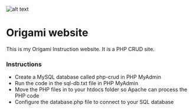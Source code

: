 ![alt text](https://github.com/Nfedans/Ca2_SSD/blob/main/image_uploads/378572.png "Site Logo")


# Origami website
This is my Origami Instruction website. It is a PHP CRUD site.
### Instructions
* Create a MySQL database called php-crud in PHP MyAdmin
* Run the code in the sql-db.txt file in PHP MyAdmin
* Move the PHP files in to your htdocs folder so Apache can process the PHP code
* Configure the database.php file to connect to your SQL database

